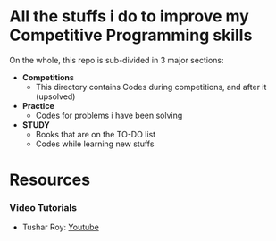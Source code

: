 # All the stuffs i do to improve my Competitive Programming skills

On the whole, this repo is sub-divided in 3 major sections:
+ **Competitions**
    - This directory contains Codes during competitions, and after it (upsolved)
+ **Practice**
    - Codes for problems i have been solving
+ **STUDY**
    - Books that are on the TO-DO list
    - Codes while learning new stuffs

# Resources
### Video Tutorials
+ Tushar Roy: [Youtube](https://www.youtube.com/channel/UCZLJf_R2sWyUtXSKiKlyvAw)
